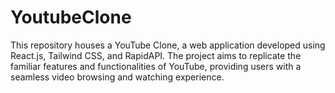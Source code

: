 # YoutubeClone
This repository houses a YouTube Clone, a web application developed using React.js, Tailwind CSS, and RapidAPI. The project aims to replicate the familiar features and functionalities of YouTube, providing users with a seamless video browsing and watching experience.
